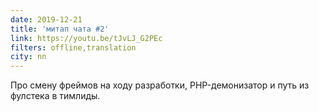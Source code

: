 ```yaml
---
date: 2019-12-21
title: 'митап чата #2'
link: https://youtu.be/tJvLJ_G2PEc
filters: offline,translation
city: nn
---
```


Про смену фреймов на ходу разработки, PHP-демонизатор и путь из фулстека в тимлиды.
